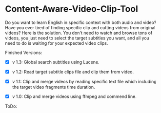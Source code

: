 # Content-Aware-Video-Clip-Tool
Do you want to learn English in specific context with both audio and video? 
Have you ever tired of finding specific clip and cutting videos from original videos?
Here is the solution.
You don't need to watch and browse tons of videos, you just need to select the target subtitles you want, and all you need to do is waiting for your expected video clips.


Finished Versions:

- [x] v 1.3: Global search subtitles using Lucene.
- [x] v 1.2: Read target subtitle clips file and clip them from video.
- [x] v 1.1: Clip and merge videos by reading specific text file which including the target video fragments time duration.
- [x] v 1.0: Clip and merge videos using ffmpeg and commend line.


ToDo:
